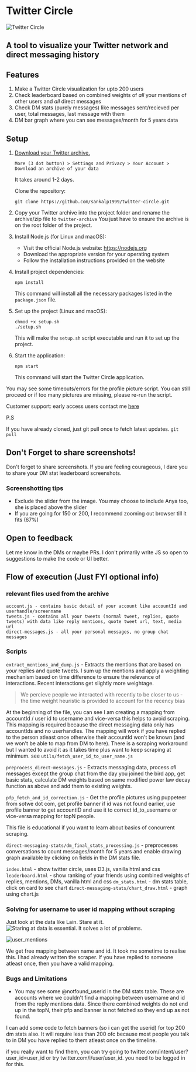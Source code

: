 # Twitter Circle


![Twitter Circle](static/twitter-circle.png)

## A tool to visualize your Twitter network and direct messaging history

## Features

1. Make a Twitter Circle visualization for upto 200 users
2. Check leaderboard based on combined weights of *all* your mentions of other users and *all* direct messages
3. Check DM stats (purely messages) like messages sent/recieved per user, total messages, last message with them
4. DM bar graph where you can see messages/month for 5 years data

## Setup

1. [Download your Twitter archive.](https://help.twitter.com/en/managing-your-account/how-to-download-your-x-archive) 

    `More (3 dot button) > Settings and Privacy > Your Account > Download an archive of your data`

   It takes around 1-2 days.

    Clone the repository:
    ```
    git clone https://github.com/sankalp1999/twitter-circle.git
    ```

2.  Copy your Twitter archive into the project folder and rename the archive/zip file to `twitter-archive`
You just have to ensure the archive is on the root folder of the project.


3. Install Node.js (for Linux and macOS):
   - Visit the official Node.js website: https://nodejs.org
   - Download the appropriate version for your operating system
   - Follow the installation instructions provided on the website


4. Install project dependencies:
   ```
   npm install
   ```
   This command will install all the necessary packages listed in the `package.json` file.

5. Set up the project (Linux and macOS):
   ```
   chmod +x setup.sh
   ./setup.sh
   ```
   This will make the `setup.sh` script executable and run it to set up the project.


6. Start the application:
   ```
   npm start
   ```
   This command will start the Twitter Circle application.



You may see some timeouts/errors for the profile picture script. You can still proceed
or if too many pictures are missing, please re-run the script.

Customer support: early access users contact me [here](https://twitter.com/dejavucoder)

P.S

If you have already cloned, just git pull once to fetch latest updates.
`git pull`

## Don't Forget to share screenshots!

Don't forget to share screenshots. If you are feeling courageous, I dare you to share your DM stat leaderboard screenshots.

### Screenshotting tips
- Exclude the slider from the image. You may choose to include Anya too, she is placed above the slider
- If you are going for 150 or 200, I recommend zooming out browser till it fits (67%)




## Open to feedback

Let me know in the DMs or maybe PRs. I don't primarily write JS so open to suggestions
to make the code or UI better.

## Flow of execution (Just FYI optional info)

### relevant files used from the archive 

```
account.js - contains basic detail of your account like accountId and userhandle/screenname 
tweets.js - contains all your tweets (normal tweet, replies, quote tweets) with data like reply mentions, quote tweet url, text, media url
direct-messages.js - all your personal messages, no group chat messages
```

### Scripts

`extract_mentions_and_dump.js` - Extracts the mentions that are based on *your* replies and quote tweets. I sum up
the mentions and apply a weighting mechanism based on time difference to ensure the relevance of interactions. Recent interactions
get slightly more weightage.

> We percieve people we interacted with recently to be closer to us - the time weight heuristic is provided to account
for the recency bias

At the beginning of the file, you can see I am creating a mapping from accountId / user id to username and vice-versa
this helps to avoid scraping. This mapping is required because the direct messaging data only has accountIds and no userhandles.
The mapping will work if you have replied to the person atleast once otherwise their accountId won't be known 
(and we won't be able to map from DM to here). There is a scraping workaround but I wanted to avoid it 
as it takes time plus want to keep scraping at minimum. see `utils/fetch_user_id_to_user_name.js`

`preprocess_direct-messages.js` - Extracts messaging data, process *all* messages except the group chat from the day you joined the bird app, get basic stats, calculate DM weights based on same modified power law decay function as above and add them to existing weights.

`pfp_fetch_and_id_correction.js` - Get the profile pictures using puppeteer from sotwe dot com, get profile banner
if id was not found earlier, use profile banner to get accountID and use it to correct id_to_username or vice-versa mapping for topN people. 

This file is educational if you want to learn about basics of concurrent scraping.

`direct-messaging-stats/dm_final_stats_processing.js` - preprocesses conversations to count messages/month for 5 years and enable drawing graph 
available by clicking on fields in the DM stats file.

`index.html` - show twitter circle, uses D3.js, vanilla html and css
`leaderboard.html` - show ranking of your friends using combined weights of replies, mentions, DMs, vanilla html and css
`dm_stats.html` - dm stats table, click on card to see chart
`direct-messaging-stats/chart_draw.html` - graph using chart.js


### Solving for username to user id mapping without scraping


Just look at the data like Lain. Stare at it.
![Staring at data is essential. It solves a lot of problems. ](static/image.png)

![user_mentions](static/user_example.png)

We get free mapping between name and id. It took me sometime to realise this. I had already written the scraper.
If you have replied to someone atleast once, then you have a valid mapping.


### Bugs and Limitations
- You may see some @notfound_userid in the DM stats table. These are accounts where we couldn't find a 
mapping between username and id from the reply mentions data. Since there combined weights do not end up
in the topN, their pfp and banner is not fetched so they end up as not found. 

I can add some code to fetch banners (so i can get the userid) for top 200 dm stats also. It will require less than 200 ofc
because most people you talk to in DM you have replied to them atleast once on the timeline.

if you really want to find them, you can try going to twitter.com/intent/user?user_id=user_id
or try twitter.com/i/user/user_id. you need to be logged in for this.
